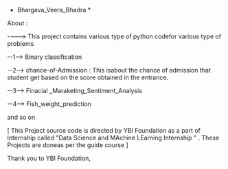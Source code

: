 * Bhargava_Veera_Bhadra *

About :

----> This project contains various type of python codefor various type of problems

--1--> Binary classification

--2--> chance-of-Admission : This isabout the chance of admission that student get based on the score obtained in the entrance.

--3--> Finacial _Maraketing_Sentiment_Analysis

--4--> Fish_weight_prediction

and so on
 
[ This Project source code is directed by YBI Foundation as a part of Internship called "Data Science and MAchine LEarning Internship " . These Projects are doneas per the guide course ]

Thank you to YBI Foundation, 
